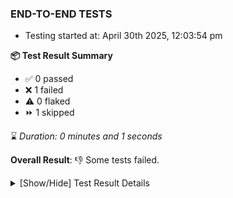 ### END-TO-END TESTS

- Testing started at: April 30th 2025, 12:03:54 pm

**📦 Test Result Summary**

- ✅ 0 passed
- ❌ 1 failed
- ⚠️ 0 flaked
- ⏩ 1 skipped

⌛ _Duration: 0 minutes and 1 seconds_

**Overall Result**: 👎 Some tests failed.



<details>
    <summary>[Show/Hide] Test Result Details</summary>
    <div markdown="1">

| Test | Browser | Test Case | Tags | Result |
| :---: | :---: | :--- | :---: | :---: |
| 1 | setup | authenticate as Meshery provider |  | ❌ |
| 2 | setup | authenticate as None provider |  | ➖ |

</div>
</details>


<!-- To see the full report, please visit our CI/CD pipeline with reporter. -->